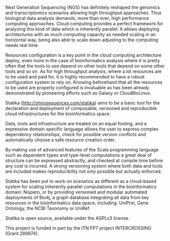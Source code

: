 Next Generation Sequencing (NGS) has definitely reshaped the genomics and transcriptomics scenarios allowing high throughput approaches. Thus biological data analysis demands, more than ever, high performance computing approaches. Cloud computing provides a perfect framework for analyzing this kind of data which is inherently parallel. It allows deploying architectures with as much computing capacity as needed scaling in an horizontal way, being also able to scale down adjusting to the computing needs real time.

Resources configuration is a key point in the cloud computing architecture deploy, even more in the case of bioinformatics analysis where it is pretty often that the tools to use depend on other tools that depend on some other tools and so on. As for high throughput analysis, where a lot resources are to be used and paid for, it is highly recommended to have a robust configuration system to rely on. Knowing beforehand that all the resources to be used are properly configured is invaluable as has been already demonstrated by pioneering efforts such as Galaxy or CloudBioLinux. 

Statika (http://ohnosequences.com/statika) aims to be a basic tool for the declaration and deployment of composable, versioned and reproducible cloud infrastructures for the bioinformatics space. 

Data, tools and infrastructure are treated on an equal footing, and a expressive domain specific language allows the user to express complex dependency relationships, check for possible version conflicts and automatically choose a safe resource creation order. 

By making use of advanced features of the Scala programming language such as dependent types and type-level computations a great deal of structure can be expressed abstractly, and checked at compile time before any cost is incurred. A strong versioning system where both data and tools are included makes reproducibility not only possible but actually enforced. 

Statika has been put to work on scenarios as different as a cloud-based system for scaling inherently parallel computations in the bioinformatics domain: Nispero, or by providing versioned and modular automated deployments of Bio4j, a graph database integrating all data from key resources in the bioinformatics data space, including: UniProt, Gene Ontology, the NCBI Taxonomy or UniRef. 

Statika is open source, available under the AGPLv3 license. 

This project is funded in part by the ITN FP7 project INTERCROSSING (Grant 289974). 
